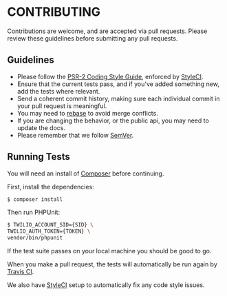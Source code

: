 CONTRIBUTING
============

Contributions are welcome, and are accepted via pull requests. Please review these guidelines before submitting any pull requests.

## Guidelines

* Please follow the [PSR-2 Coding Style Guide](http://www.php-fig.org/psr/psr-2/), enforced by [StyleCI](https://styleci.io/).
* Ensure that the current tests pass, and if you've added something new, add the tests where relevant.
* Send a coherent commit history, making sure each individual commit in your pull request is meaningful.
* You may need to [rebase](https://git-scm.com/book/en/v2/Git-Branching-Rebasing) to avoid merge conflicts.
* If you are changing the behavior, or the public api, you may need to update the docs.
* Please remember that we follow [SemVer](http://semver.org/).

## Running Tests

You will need an install of [Composer](https://getcomposer.org/) before continuing.

First, install the dependencies:

```bash
$ composer install
```

Then run PHPUnit:

```bash
$ TWILIO_ACCOUNT_SID={SID} \
TWILIO_AUTH_TOKEN={TOKEN} \
vendor/bin/phpunit
```

If the test suite passes on your local machine you should be good to go.

When you make a pull request, the tests will automatically be run again by [Travis CI](https://travis-ci.org/).

We also have [StyleCI](https://styleci.io/) setup to automatically fix any code style issues.
